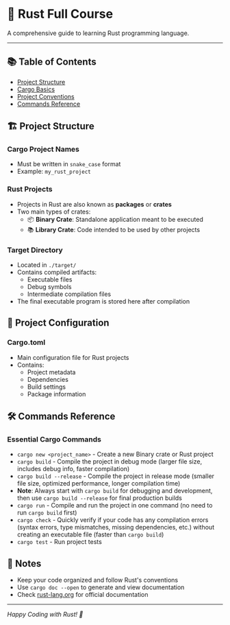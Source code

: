 # 🦀 Rust Full Course

A comprehensive guide to learning Rust programming language.

---

## 📚 Table of Contents

- [Project Structure](#project-structure)
- [Cargo Basics](#cargo-basics)
- [Project Conventions](#project-conventions)
- [Commands Reference](#commands-reference)

## 🏗️ Project Structure

### Cargo Project Names

- Must be written in `snake_case` format
- Example: `my_rust_project`

### Rust Projects

- Projects in Rust are also known as **packages** or **crates**
- Two main types of crates:
  - 📦 **Binary Crate**: Standalone application meant to be executed
  - 📚 **Library Crate**: Code intended to be used by other projects

### Target Directory

- Located in `./target/`
- Contains compiled artifacts:
  - Executable files
  - Debug symbols
  - Intermediate compilation files
- The final executable program is stored here after compilation

## 📄 Project Configuration

### Cargo.toml

- Main configuration file for Rust projects
- Contains:
  - Project metadata
  - Dependencies
  - Build settings
  - Package information

## 🛠️ Commands Reference

### Essential Cargo Commands

- `cargo new <project_name>` - Create a new Binary crate or Rust project
- `cargo build` - Compile the project in debug mode (larger file size, includes debug info, faster compilation)
- `cargo build --release` - Compile the project in release mode (smaller file size, optimized performance, longer compilation time)
- **Note**: Always start with `cargo build` for debugging and development, then use `cargo build --release` for final production builds
- `cargo run` - Compile and run the project in one command (no need to run `cargo build` first)
- `cargo check` - Quickly verify if your code has any compilation errors (syntax errors, type mismatches, missing dependencies, etc.) without creating an executable file (faster than `cargo build`)
- `cargo test` - Run project tests

## 📝 Notes

- Keep your code organized and follow Rust's conventions
- Use `cargo doc --open` to generate and view documentation
- Check [rust-lang.org](https://www.rust-lang.org) for official documentation

---

_Happy Coding with Rust! 🦀_
